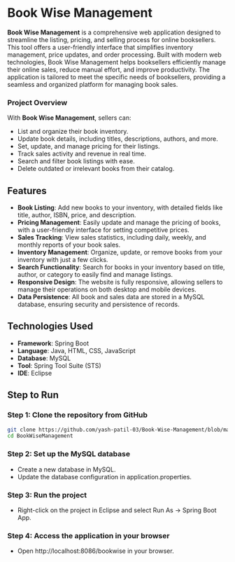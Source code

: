 # Book Wise Management

**Book Wise Management** is a comprehensive web application designed to streamline the listing, pricing, and selling process for online booksellers. This tool offers a user-friendly interface that simplifies inventory management, price updates, and order processing. Built with modern web technologies, Book Wise Management helps booksellers efficiently manage their online sales, reduce manual effort, and improve productivity. The application is tailored to meet the specific needs of booksellers, providing a seamless and organized platform for managing book sales.

### Project Overview
With **Book Wise Management**, sellers can:
- List and organize their book inventory.
- Update book details, including titles, descriptions, authors, and more.
- Set, update, and manage pricing for their listings.
- Track sales activity and revenue in real time.
- Search and filter book listings with ease.
- Delete outdated or irrelevant books from their catalog.

## Features
- **Book Listing**: Add new books to your inventory, with detailed fields like title, author, ISBN, price, and description.
- **Pricing Management**: Easily update and manage the pricing of books, with a user-friendly interface for setting competitive prices.
- **Sales Tracking**: View sales statistics, including daily, weekly, and monthly reports of your book sales.
- **Inventory Management**: Organize, update, or remove books from your inventory with just a few clicks.
- **Search Functionality**: Search for books in your inventory based on title, author, or category to easily find and manage listings.
- **Responsive Design**: The website is fully responsive, allowing sellers to manage their operations on both desktop and mobile devices.
- **Data Persistence**: All book and sales data are stored in a MySQL database, ensuring security and persistence of records.

## Technologies Used
- **Framework**: Spring Boot
- **Language**: Java, HTML, CSS, JavaScript
- **Database**: MySQL
- **Tool**: Spring Tool Suite (STS)
- **IDE**: Eclipse

## Step to Run
### Step 1: Clone the repository from GitHub

```bash
git clone https://github.com/yash-patil-03/Book-Wise-Management/blob/main/README.md
cd BookWiseManagement
```

### Step 2: Set up the MySQL database
- Create a new database in MySQL.
- Update the database configuration in application.properties.

### Step 3: Run the project
- Right-click on the project in Eclipse and select Run As -> Spring Boot App.

### Step 4: Access the application in your browser
- Open http://localhost:8086/bookwise in your browser.
